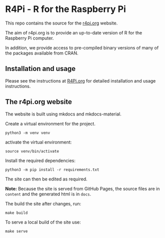 # R4Pi - R for the Raspberry Pi

This repo contains the source for the [r4pi.org](https://r4pi.org) website.


The aim of r4pi.org is to provide an up-to-date version of R for the Raspberry Pi computer.

In addition, we provide access to pre-compiled binary versions of many of the packages available from CRAN.

## Installation and usage

Please see the instructions at [R4Pi.org](https://r4pi.org) for detailed installation and usage instructions.

## The r4pi.org website

The website is built using mkdocs and mkdocs-material.

Create a virtual environment for the project.

```
python3 -m venv venv
```

activate the virtual environment:

```
source venv/bin/activate
```

Install the required dependencies:

```
python3 -m pip install -r requirements.txt
```

The site can then be edited as required.

**Note:** Because the site is served from GitHub Pages, the source files are in
`content` and the generated html is in `docs`.

The build the site after changes, run:

```
make build
```

To serve a local build of the site use:

```
make serve
```

